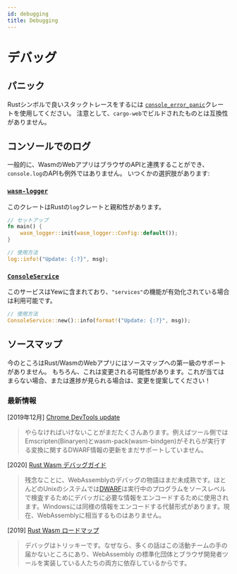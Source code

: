 ```yaml
---
id: debugging
title: Debugging
---
```


# デバッグ

## パニック

Rustシンボルで良いスタックトレースをするには
[`console_error_panic`](https://github.com/rustwasm/console_error_panic_hook)クレートを使用してください。
注意として、`cargo-web`でビルドされたものとは互換性がありません。

## コンソールでのログ

一般的に、WasmのWebアプリはブラウザのAPIと連携することができ、`console.log`のAPIも例外ではありません。
いつくかの選択肢があります:

### [`wasm-logger`](https://crates.io/crates/wasm-logger)

このクレートはRustの`log`クレートと親和性があります。

```rust
// セットアップ
fn main() {
    wasm_logger::init(wasm_logger::Config::default());
}

// 使用方法
log::info!("Update: {:?}", msg);
```

### [`ConsoleService`](https://docs.rs/yew/latest/yew/services/console/struct.ConsoleService.html)

このサービスはYewに含まれており、`"services"`の機能が有効化されている場合は利用可能です。

```rust
// 使用方法
ConsoleService::new()::info(format!("Update: {:?}", msg));
```

## ソースマップ

今のところはRust/WasmのWebアプリにはソースマップへの第一級のサポートがありません。
もちろん、これは変更される可能性があります。これが当てはまらない場合、または進捗が見られる場合は、変更を提案してください！

### 最新情報

\[2019年12月\] [Chrome DevTools update](https://developers.google.com/web/updates/2019/12/webassembly#the_future)

> やらなければいけないことがまだたくさんあります。例えばツール側ではEmscripten\(Binaryen\)とwasm-pack\(wasm-bindgen\)がそれらが実行する変換に関するDWARF情報の更新をまだサポートしていません。

\[2020\] [Rust Wasm デバッグガイド](https://rustwasm.github.io/book/reference/debugging.html#using-a-debugger)

> 残念なことに、WebAssemblyのデバッグの物語はまだ未成熟です。ほとんどのUnixのシステムでは[DWARF](http://dwarfstd.org/)は実行中のプログラムをソースレベルで検査するためにデバッガに必要な情報をエンコードするために使用されます。Windowsには同様の情報をエンコードする代替形式があります。現在、WebAssemblyに相当するものはありません。

\[2019\] [Rust Wasm ロードマップ](https://rustwasm.github.io/rfcs/007-2019-roadmap.html#debugging)

> デバッグはトリッキーです。なぜなら、多くの話はこの活動チームの手の届かないところにあり、WebAssembly の標準化団体とブラウザ開発者ツールを実装している人たちの両方に依存しているからです。
